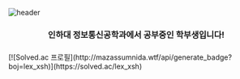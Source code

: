 ![header](https://capsule-render.vercel.app/api?type=transparent&color=timeAuto&text=lex_xsh&height=300&fontColor=d6ace6)
<div align=center>
<h3>
  인하대 정보통신공학과에서 공부중인 학부생입니다!<h3>
  
  </div>
[![Solved.ac
프로필](http://mazassumnida.wtf/api/generate_badge?boj=lex_xsh)](https://solved.ac/lex_xsh)
<!--
**lexxsh/lexxsh** is a ✨ _special_ ✨ repository because its `README.md` (this file) appears on your GitHub profile.


Here are some ideas to get you started:

- 🔭 I’m currently working on ...
- 🌱 I’m currently learning ...
- 👯 I’m looking to collaborate on ...
- 🤔 I’m looking for help with ...
- 💬 Ask me about ...
- 📫 How to reach me: ...
- 😄 Pronouns: ...
- ⚡ Fun fact: ...
-->
